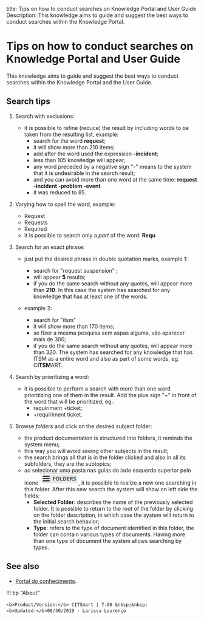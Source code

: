 title: Tips on how to conduct searches on Knowledge Portal and User Guide
Description: This knowledge aims to guide and suggest the best ways to conduct searches within the Knowledge Portal.
# Tips on how to conduct searches on Knowledge Portal and User Guide

This knowledge aims to guide and suggest the best ways to conduct searches within the Knowledge Portal and the User Guide.

Search tips
-------------------

1. Search with exclusions:

    - it is possible to refine (reduce) the result by including words to be taken from the resulting list, example:
        - search for the word **request**;
        - it will show more than 210 items;
        - add after the word used the expression **-incident**;
        - less than 105 knowledge will appear;
        - any word preceded by a negative sign "-" means to the system that it is undesirable in the search result;
        - and you can avoid more than one word at the same time: **request -incident -problem -event**
        - it was reduced to 85.
        
2. Varying how to spell the word, example:

    - Request
    - Requests
    - Required
    - it is possible to search only a *part* of the word: **Requ**
    
3. Search for an exact phrase:

    - just put the desired phrase in double quotation marks, example 1:
        - search for "request suspension" ;
        - will appear **5** results;
        - if you do the same search without any quotes, will appear more than **210**. In this case the system has searched for any 
        knowledge that has at least one of the words.
        
    - example 2:
        - search for "itsm"
        - it will show more than 170 items;
        - se fizer a mesma pesquisa sem aspas alguma, vão aparecer mais de 300;
        - if you do the same search without any quotes, will appear more than 320. The system has searched for any knowledge that 
        has ITSM as a entire word and also as part of some words, eg. C**ITSM**ART.
        
4. Search by prioritizing a word:

    - it is possible to perform a search with more than one word prioritizing one of them in the result. Add the plus sign "+" in 
    front of the word that will be prioritized, eg.:
        - requiriment +ticket;
        - +requiriment ticket.
        
5. Browse *folders* and click on the desired subject folder:

    - the product documentation is structured into folders, it reminds the system menu;
    - this way you will avoid seeing other subjects in the result;
    - the search brings all that is in the folder clicked and also in all its subfolders, they are the subtopics;
    - ao selecionar uma pasta nas guias do lado esquerdo superior pelo ícone ![symbol](images/tips.jpg), it is possible to realize 
    a new one searching in this folder. After this new search the system will show on left side the fields:
        - **Selected Folder**: describes the name of the previously selected folder. It is possible to return to the root of the 
        folder by clicking on the folder description, in which case the system will return to the initial search behavior;
        - **Type**: refers to the type of document identified in this folder, the folder can contain various types of documents. 
        Having more than one type of document the system allows searching by types.
        
See also
--------------

- [Portal do conhecimento](/en-us/citsmart-platform-7/processes/knowledge/knowledge-portal.html).

!!! tip "About"

    <b>Product/Version:</b> CITSmart | 7.00 &nbsp;&nbsp;
    <b>Updated:</b>08/30/2019 - Larissa Lourenço


